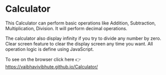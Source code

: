 # Calculator
This Calculator can perform basic operations like Addition, Subtraction, Multiplication, Division. It will perform decimal operations.

The calculator also display infinity if you try to divide any number by zero. Clear screen feature to clear the display screen any time you want. All operation logic is define using JavaScript.

To see on the browser click here 👉 https://vaibhavivibhute.github.io/Calculator/

